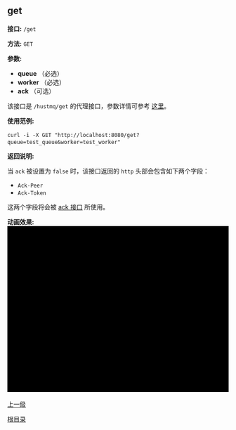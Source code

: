 ## get ##

**接口:** `/get`

**方法:** `GET`

**参数:** 

*  **queue** （必选）  
*  **worker** （必选）  
*  **ack** （可选）
  
该接口是 `/hustmq/get` 的代理接口，参数详情可参考 [这里](../hustmq/get.md)。

**使用范例:**

    curl -i -X GET "http://localhost:8080/get?queue=test_queue&worker=test_worker"

**返回说明:**

当 `ack` 被设置为 `false` 时，该接口返回的 `http` 头部会包含如下两个字段：  

* `Ack-Peer`
* `Ack-Token`

这两个字段将会被 [ack 接口](ack.md) 所使用。

**动画效果:**
![get](../../../res/get.gif)

[上一级](../ha.md)

[根目录](../../index.md)